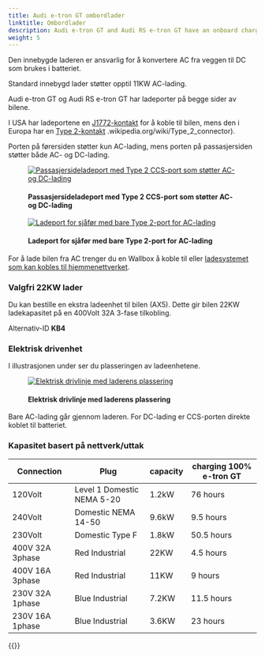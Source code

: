 ```yaml
---
title: Audi e-tron GT ombordlader
linktitle: Ombordlader
description: Audi e-tron GT and Audi RS e-tron GT have an onboard charger for level 1 and level 2 charging.
weight: 5
---
```

<!-- markdownlint-disable MD033 -->
Den innebygde laderen er ansvarlig for å konvertere AC fra veggen til DC som brukes i batteriet.

Standard innebygd lader støtter opptil 11KW AC-lading.

Audi e-tron GT og Audi RS e-tron GT har ladeporter på begge sider av bilene.

I USA har ladeportene en [J1772-kontakt](https://en.wikipedia.org/wiki/SAE_J1772) for å koble til bilen, mens den i Europa har en [Type 2-kontakt](https://no) .wikipedia.org/wiki/Type_2_connector).

Porten på førersiden støtter kun AC-lading, mens porten på passasjersiden støtter både AC- og DC-lading.

<figure>
    <a href="https://media.electrichasgoneaudi.net/multimedia/models/e-tron-gt/technology/onboardcharger/chargeport_right.jpg">
        <img src="https://media.electrichasgoneaudi.net/multimedia/models/e-tron-gt/technology/onboardcharger/chargeport_rights.jpg"
        alt="Passasjersideladeport med Type 2 CCS-port som støtter AC- og DC-lading" title="Passasjersideladeport med Type 2 CCS-port som støtter AC- og DC-lading">
    </a>
    <figcaption><h4>Passasjersideladeport med Type 2 CCS-port som støtter AC- og DC-lading</h4></figcaption>
</figure>

<figure>
    <a href="https://media.electrichasgoneaudi.net/multimedia/models/e-tron-gt/technology/onboardcharger/chargeport_left2.jpg">
        <img src="https://media.electrichasgoneaudi.net/multimedia/models/e-tron-gt/technology/onboardcharger/chargeport_left2s.jpg"
        alt="Ladeport for sjåfør med bare Type 2-port for AC-lading" title="Ladeport for sjåfør med bare Type 2-port for AC-lading">
    </a>
    <figcaption><h4>Ladeport for sjåfør med bare Type 2-port for AC-lading</h4></figcaption>
</figure>

For å lade bilen fra AC trenger du en Wallbox å koble til eller [ladesystemet som kan kobles til hjemmenettverket](../chargesystem).

### Valgfri 22KW lader

Du kan bestille en ekstra ladeenhet til bilen (AX5). Dette gir bilen 22KW ladekapasitet på en 400Volt 32A 3-fase tilkobling.

Alternativ-ID **KB4**

### Elektrisk drivenhet

I illustrasjonen under ser du plasseringen av ladeenhetene.

<figure>
    <a href="https://media.electrichasgoneaudi.net/multimedia/models/e-tron-gt/technology/onboardcharger/electricdrivetrain.jpg">
        <img src="https://media.electrichasgoneaudi.net/multimedia/models/e-tron-gt/technology/onboardcharger/electricdrivetrains.jpg"
        alt="Elektrisk drivlinje med laderens plassering" title="Elektrisk drivlinje med laderens plassering">
    </a>
    <figcaption><h4>Elektrisk drivlinje med laderens plassering</h4></figcaption>
</figure>

Bare AC-lading går gjennom laderen. For DC-lading er CCS-porten direkte koblet til batteriet.

### Kapasitet basert på nettverk/uttak

| Connection | Plug  | capacity | charging 100%  e-tron GT |
| ------| ------| ---- |------- |
| 120Volt | Level 1 Domestic NEMA 5-20 | 1.2kW |  76 hours |
| 240Volt | Domestic NEMA 14-50 | 9.6kW |  9.5 hours |
| 230Volt | Domestic Type F | 1.8kW |  50.5 hours |
| 400V 32A 3phase | Red Industrial |  22KW | 4.5 hours |
| 400V 16A 3phase | Red Industrial |  11KW | 9 hours |
| 230V 32A 1phase | Blue Industrial |  7.2KW | 11.5 hours |
| 230V 16A 1phase | Blue Industrial |  3.6KW | 23 hours |


{{<children description="true" />}}
